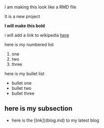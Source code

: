 I am making this look like a RMD file 

It is a new project 

**I will make this bold**

i will add a link to wikipedia
[here](https://en.wikipedia.org/wiki/Mifflin_Street_Block_Party)

here is my numbered list
1. one
2. two
3. three

here is  my bullet list 
- bullet one
- bullet two
- bullet three

## here is my subsection

- here is the [link])(blog.md) to my latest blog 